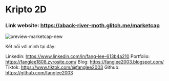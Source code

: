 # Kripto 2D

### Link website: https://aback-river-moth.glitch.me/marketcap

![preview-marketcap-new](https://user-images.githubusercontent.com/75077747/188789842-9515e7af-d8a6-4436-8350-7ba38d6f306c.png)

Kết nối với mình tại đây:

Linkedin: https://www.linkedin.com/in/fang-lee-613b4a210
Portfolio: https://fanglee1808.zyrosite.com/
Blog: https://fanglee2003.blogspot.com/
Tiktok: https://www.tiktok.com/@fanglee2003
Github: https://github.com/fanglee2003
